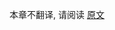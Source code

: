 [//]: # (title: 如何向你的开发团队介绍跨平台移动开发)

本章不翻译, 请阅读 [原文](https://kotlinlang.org/docs/multiplatform-introduce-your-team.html)
